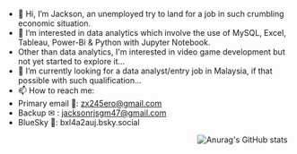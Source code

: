 - 👋 Hi, I’m Jackson, an unemployed try to land for a job in such crumbling economic situation. 
- 👀 I’m interested in data analytics which involve the use of MySQL, Excel, Tableau, Power-Bi & Python with Jupyter Notebook.
- Other than data analytics, I'm interested in video game development but not yet started to explore it...
- 🌱 I’m currently looking for a data analyst/entry job in Malaysia, if that possible with such qualification...
- 📫 How to reach me:
- Primary email 📧: zx245ero@gmail.com
- Backup ✉ : jacksonrjsgm47@gmail.com
- BlueSky 🦋: bxl4a2auj.bsky.social



<div align="right">
  
  ![Anurag's GitHub stats](https://github-readme-stats.vercel.app/api?username=Xerow23n&show_icons=true&theme=dark)
</div>


<!---
Xerow23n/Xerow23n is a ✨ special ✨ repository because its `README.md` (this file) appears on your GitHub profile.
You can click the Preview link to take a look at your changes.
--->
